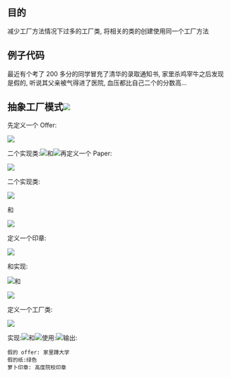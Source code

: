 ## 目的

减少工厂方法情况下过多的工厂类, 将相关的类的创建使用同一个工厂方法

## 例子代码

最近有个考了 200 多分的同学冒充了清华的录取通知书, 家里杀鸡宰牛之后发现是假的, 听说其父亲被气得进了医院, 血压都比自己二个的分数高...

## 抽象工厂模式![](/assets/2020082100.png)

先定义一个 Offer:

![](/assets/202082101.png)

二个实现类:![](/assets/2020082102.png)和![](/assets/2020082103.png)再定义一个 Paper:

![](/assets/2020082104.png)

二个实现类:

![](/assets/2020082105.png)

和

![](/assets/2020082106.png)

定义一个印章:

![](/assets/2020082107.png)

和实现:

![](/assets/2020082108.png)和

![](/assets/2020082109.png)

定义一个工厂类:

![](/assets/2020082110.png)

实现:![](/assets/2020082111.png)和![](/assets/2020082112.png)使用:![](/assets/2020082113.png)输出:

```
假的 offer: 家里蹲大学
假的纸:绿色
萝卜印章: 高度院校印章
```



